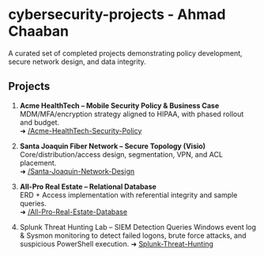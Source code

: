 # cybersecurity-projects - Ahmad Chaaban
A curated set of completed projects demonstrating policy development, secure network design, and data integrity.

## Projects
1. **Acme HealthTech – Mobile Security Policy & Business Case**  
   MDM/MFA/encryption strategy aligned to HIPAA, with phased rollout and budget.  
   ➜ [/Acme-HealthTech-Security-Policy](./Acme-HealthTech-Security-Policy)

2. **Santa Joaquin Fiber Network – Secure Topology (Visio)**  
   Core/distribution/access design, segmentation, VPN, and ACL placement.  
   ➜ [/Santa-Joaquin-Network-Design](./Santa-Joaquin-Network-Design)

3. **All-Pro Real Estate – Relational Database**  
   ERD + Access implementation with referential integrity and sample queries.  
   ➜ [/All-Pro-Real-Estate-Database](./All-Pro-Real-Estate-Database)

4. Splunk Threat Hunting Lab – SIEM Detection Queries
   Windows event log & Sysmon monitoring to detect failed logons, brute force attacks, and suspicious PowerShell execution.
   ➜ [Splunk-Threat-Hunting](Splunk-Threat-Hunting)
